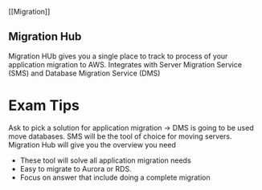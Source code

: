 [[Migration]]

## Migration Hub

Migration HUb gives you a single place to track to process of your application migration to AWS. Integrates with Server Migration Service (SMS) and Database Migration Service (DMS)

# Exam Tips

Ask to pick a solution for application migration
-> DMS is going to be used move databases. SMS will be the tool of choice for moving servers. Migration Hub will give you the overview you need
- These tool will solve all application migration needs
- Easy to migrate to Aurora or RDS.
- Focus on answer that include doing a complete migration
